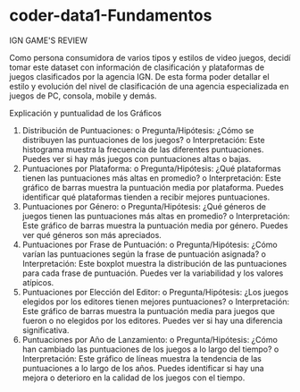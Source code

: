 # coder-data1-Fundamentos 

IGN GAME'S REVIEW

Como persona consumidora de varios tipos y estilos de video juegos, decidí tomar este dataset con información de clasificación y plataformas de juegos clasificados por la agencia IGN. De esta forma poder detallar el estilo y evolución del nivel de clasificación de una agencia especializada en juegos de PC, consola, mobile y demás.

Explicación y puntualidad de los Gráficos
  1.	Distribución de Puntuaciones:
    o	Pregunta/Hipótesis: ¿Cómo se distribuyen las puntuaciones de los juegos?
    o	Interpretación: Este histograma muestra la frecuencia de las diferentes puntuaciones. Puedes ver si hay más juegos con puntuaciones altas o bajas.
  3.	Puntuaciones por Plataforma:
    o	Pregunta/Hipótesis: ¿Qué plataformas tienen las puntuaciones más altas en promedio?
    o	Interpretación: Este gráfico de barras muestra la puntuación media por plataforma. Puedes identificar qué plataformas tienden a recibir mejores puntuaciones.
  4.	Puntuaciones por Género:
    o	Pregunta/Hipótesis: ¿Qué géneros de juegos tienen las puntuaciones más altas en promedio?
    o	Interpretación: Este gráfico de barras muestra la puntuación media por género. Puedes ver qué géneros son más apreciados.
  5.	Puntuaciones por Frase de Puntuación:
    o	Pregunta/Hipótesis: ¿Cómo varían las puntuaciones según la frase de puntuación asignada?
    o	Interpretación: Este boxplot muestra la distribución de las puntuaciones para cada frase de puntuación. Puedes ver la variabilidad y los valores atípicos.
  6.	Puntuaciones por Elección del Editor:
    o	Pregunta/Hipótesis: ¿Los juegos elegidos por los editores tienen mejores puntuaciones?
    o	Interpretación: Este gráfico de barras muestra la puntuación media para juegos que fueron o no elegidos por los editores. Puedes ver si hay una diferencia significativa.
  7.	Puntuaciones por Año de Lanzamiento:
    o	Pregunta/Hipótesis: ¿Cómo han cambiado las puntuaciones de los juegos a lo largo del tiempo?
    o	Interpretación: Este gráfico de líneas muestra la tendencia de las puntuaciones a lo largo de los años. Puedes identificar si hay una mejora o deterioro en la calidad de los juegos con el tiempo.
